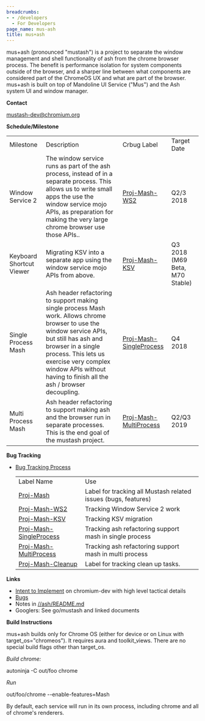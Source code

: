 ```yaml
---
breadcrumbs:
- - /developers
  - For Developers
page_name: mus-ash
title: mus+ash
---
```


mus+ash (pronounced "mustash") is a project to separate the window management
and shell functionality of ash from the chrome browser process. The benefit is
performance isolation for system components outside of the browser, and a
sharper line between what components are considered part of the ChromeOS UX and
what are part of the browser. mus+ash is built on top of Mandoline UI Service
("Mus") and the Ash system UI and window manager.

**Contact**

[mustash-dev@chromium.org](mailto:mustash-dev@chromium.org)

**Schedule/Milestone**

<table>
<tr>

<td>Milestone</td>

<td>Description</td>

<td>Crbug Label</td>

<td>Target Date</td>

</tr>
<tr>

<td>Window Service 2 </td>

<td>The window service runs as part of the ash process, instead of in a separate process. This allows us to write small apps the use the window service mojo APIs, as preparation for making the very large chrome browser use those APIs..</td>

<td><a href="https://bugs.chromium.org/p/chromium/issues/list">Proj-Mash-WS2</a></td>

<td>Q2/3 2018</td>

</tr>
<tr>

<td>Keyboard Shortcut Viewer </td>

<td>Migrating KSV into a separate app using the window service mojo APIs from above.</td>

<td><a href="https://bugs.chromium.org/p/chromium/issues/list">Proj-Mash-KSV</a></td>

<td>Q3 2018 (M69 Beta, M70 Stable)</td>

</tr>
<tr>

<td>Single Process Mash </td>

<td>Ash header refactoring to support making single process Mash work. Allows chrome browser to use the window service APIs, but still has ash and browser in a single process. This lets us exercise very complex window APIs without having to finish all the ash / browser decoupling.</td>

<td><a href="https://bugs.chromium.org/p/chromium/issues/list">Proj-Mash-SingleProcess</a></td>

<td>Q4 2018</td>

</tr>
<tr>

<td>Multi Process Mash</td>

<td>Ash header refactoring to support making ash and the browser run in separate processes. This is the end goal of the mustash project.</td>

<td><a href="https://bugs.chromium.org/p/chromium/issues/list">Proj-Mash-MultiProcess</a></td>

<td>Q2/Q3 2019</td>

</tr>
</table>

**Bug Tracking**

*   [Bug Tracking
            Process](https://docs.google.com/document/d/1wiTlRVvSsINYa61An1XywU9TuewWCLupyDV_u9Z4jkw/edit#heading=h.iupkzhopjke8)

    <table>
    <tr>

    <td>Label Name</td>

    <td>Use</td>

    </tr>
    <tr>

    <td><a href="https://bugs.chromium.org/p/chromium/issues/list">Proj-Mash</a></td>

    <td>Label for tracking all Mustash related issues (bugs, features)</td>

    </tr>
    <tr>

    <td><a href="https://bugs.chromium.org/p/chromium/issues/list">Proj-Mash-WS2</a></td>

    <td>Tracking Window Service 2 work</td>

    </tr>
    <tr>

    <td><a href="https://bugs.chromium.org/p/chromium/issues/list">Proj-Mash-KSV</a></td>

    <td>Tracking KSV migration</td>

    </tr>
    <tr>

    <td><a href="https://bugs.chromium.org/p/chromium/issues/list">Proj-Mash-SingleProcess</a></td>

    <td>Tracking ash refactoring support mash in single process</td>

    </tr>
    <tr>

    <td><a href="https://bugs.chromium.org/p/chromium/issues/list">Proj-Mash-MultiProcess</a></td>

    <td>Tracking ash refactoring support mash in multi process</td>

    </tr>
    <tr>

    <td><a href="https://bugs.chromium.org/p/chromium/issues/list">Proj-Mash-Cleanup</a></td>

    <td>Label for tracking clean up tasks.</td>

    </tr>
    </table>

**Links**

*   [Intent to
            Implement](https://groups.google.com/a/chromium.org/d/msg/chromium-dev/stof4wmbEDg/bhvWa-PrFQAJ)
            on chromium-dev with high level tactical details
*   [Bugs](https://code.google.com/p/chromium/issues/list)
*   Notes in
            [//ash/README.md](https://chromium.googlesource.com/chromium/src.git/+/master/ash/README.md)
*   Googlers: See go/mustash and linked documents

**Build Instructions**

mus+ash builds only for Chrome OS (either for device or on Linux with
target_os="chromeos"). It requires aura and toolkit_views. There are no special
build flags other than target_os.

*Build chrome:*

autoninja -C out/foo chrome

*Run*

out/foo/chrome --enable-features=Mash

By default, each service will run in its own process, including chrome and all
of chrome's renderers.